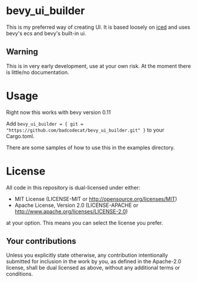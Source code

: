 # bevy_ui_builder
This is my preferred way of creating UI. It is based loosely on [iced](https://github.com/iced-rs/iced) and uses bevy's ecs and bevy's built-in ui.
## Warning
This is in very early development, use at your own risk. At the moment there is little/no documentation.

# Usage
Right now this works with bevy version 0.11


Add `bevy_ui_builder = { git = "https://github.com/badcodecat/bevy_ui_builder.git" }` to your Cargo.toml.


There are some samples of how to use this in the examples directory.

# License

All code in this repository is dual-licensed under either:

- MIT License (LICENSE-MIT or http://opensource.org/licenses/MIT)
- Apache License, Version 2.0 (LICENSE-APACHE or http://www.apache.org/licenses/LICENSE-2.0)

at your option. This means you can select the license you prefer.

## Your contributions
Unless you explicitly state otherwise, any contribution intentionally submitted for inclusion in the
work by you, as defined in the Apache-2.0 license, shall be dual licensed as above, without any
additional terms or conditions.
